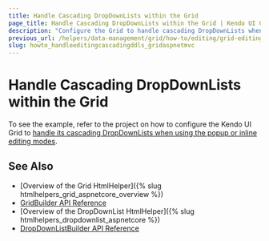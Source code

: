 ```yaml
---
title: Handle Cascading DropDownLists within the Grid
page_title: Handle Cascading DropDownLists within the Grid | Kendo UI Grid HtmlHelper for ASP.NET MVC
description: "Configure the Grid to handle cascading DropDownLists when using the Popup or Inline editing modes."
previous_url: /helpers/data-management/grid/how-to/editing/grid-editing-cascading-dropdownlist
slug: howto_handleeditingcascadingddls_gridaspnetmvc
---
```


# Handle Cascading DropDownLists within the Grid

To see the example, refer to the project on how to configure the Kendo UI Grid to [handle its cascading DropDownLists when using the popup or inline editing modes](https://github.com/telerik/ui-for-aspnet-mvc-examples/tree/master/grid/grid-editing-cascading-dropdownlist).

## See Also

* [Overview of the Grid HtmlHelper]({% slug htmlhelpers_grid_aspnetcore_overview %})
* [GridBuilder API Reference](http://docs.telerik.com/aspnet-mvc/api/Kendo.Mvc.UI.Fluent/GridBuilder)
* [Overview of the DropDownList HtmlHelper]({% slug htmlhelpers_dropdownlist_aspnetcore %})
* [DropDownListBuilder API Reference](http://docs.telerik.com/kendo-ui/aspnet-mvc/api/Kendo.Mvc.UI.Fluent/DropDownListBuilder)
